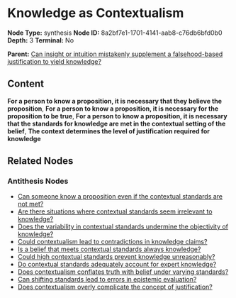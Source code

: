 # Knowledge as Contextualism

**Node Type:** synthesis
**Node ID:** 8a2bf7e1-1701-4141-aab8-c76db6bfd0b0
**Depth:** 3
**Terminal:** No

**Parent:** [Can insight or intuition mistakenly supplement a falsehood-based justification to yield knowledge?](can-insight-or-intuition-mistakenly-supplement-a-falsehood-based-justification-to-yield-knowledge-antithesis-dbb929b5-131c-44f0-9912-4ab27ba889b7.md)

## Content

**For a person to know a proposition, it is necessary that they believe the proposition**, **For a person to know a proposition, it is necessary for the proposition to be true**, **For a person to know a proposition, it is necessary that the standards for knowledge are met in the contextual setting of the belief**, **The context determines the level of justification required for knowledge**

## Related Nodes

### Antithesis Nodes

- [Can someone know a proposition even if the contextual standards are not met?](can-someone-know-a-proposition-even-if-the-contextual-standards-are-not-met-antithesis-1dc8ccdd-13eb-4ee0-9a15-7415bf46e8eb.md)
- [Are there situations where contextual standards seem irrelevant to knowledge?](are-there-situations-where-contextual-standards-seem-irrelevant-to-knowledge-antithesis-b0483a09-f41d-48f8-a8a3-2b158d2524bb.md)
- [Does the variability in contextual standards undermine the objectivity of knowledge?](does-the-variability-in-contextual-standards-undermine-the-objectivity-of-knowledge-antithesis-f0baaf9d-4c84-4275-970b-3b9e12d0dde1.md)
- [Could contextualism lead to contradictions in knowledge claims?](could-contextualism-lead-to-contradictions-in-knowledge-claims-antithesis-a2c33881-5608-4423-ad74-b458584e6fce.md)
- [Is a belief that meets contextual standards always knowledge?](is-a-belief-that-meets-contextual-standards-always-knowledge-antithesis-a17e9a10-3fb0-4b2c-9a9f-d6b50345d39a.md)
- [Could high contextual standards prevent knowledge unreasonably?](could-high-contextual-standards-prevent-knowledge-unreasonably-antithesis-46a88010-33a5-4b37-9df8-5f6e37f3acb5.md)
- [Do contextual standards adequately account for expert knowledge?](do-contextual-standards-adequately-account-for-expert-knowledge-antithesis-0d594563-e5ff-42a5-892e-76910faa461e.md)
- [Does contextualism conflates truth with belief under varying standards?](does-contextualism-conflates-truth-with-belief-under-varying-standards-antithesis-12051ec7-df41-4481-9282-0b5414f0d1c6.md)
- [Can shifting standards lead to errors in epistemic evaluation?](can-shifting-standards-lead-to-errors-in-epistemic-evaluation-antithesis-e97a696d-7b8d-4c28-9efa-5668c18943c6.md)
- [Does contextualism overly complicate the concept of justification?](does-contextualism-overly-complicate-the-concept-of-justification-antithesis-b3582b9b-b67d-4744-a5c6-4fb614ec655c.md)
